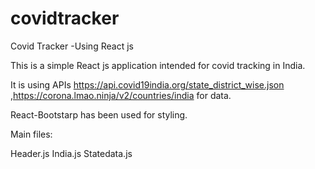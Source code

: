 # covidtracker
Covid Tracker -Using React js

This is a simple React js application intended for covid tracking in India.

It is using APIs https://api.covid19india.org/state_district_wise.json  ,https://corona.lmao.ninja/v2/countries/india for data.

React-Bootstarp has been used for styling.

Main files:

Header.js
India.js
Statedata.js
